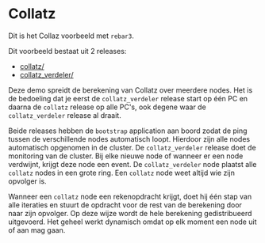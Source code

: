 # Collatz

Dit is het Collaz voorbeeld met `rebar3`.

Dit voorbeeld bestaat uit 2 releases:

* [collatz/](collatz/)
* [collatz_verdeler/](collatz_verdeler/)

Deze demo spreidt de berekening van Collatz over meerdere nodes.
Het is de bedoeling dat je eerst de `collatz_verdeler` release start op
één PC en daarna de `collatz` release op alle PC's, ook degene waar de 
`collatz_verdeler` release al draait.

Beide releases hebben de `bootstrap` application aan boord zodat de 
ping tussen de verschillende nodes automatisch loopt. Hierdoor
zijn alle nodes automatisch opgenomen in de cluster.
De `collatz_verdeler` release doet de monitoring van de cluster.
Bij elke nieuwe node of wanneer er een node verdwijnt, krijgt deze
node een event. De `collatz_verdeler` node plaatst alle `collatz` nodes
in een grote ring. Een `collatz` node weet altijd wie zijn opvolger is.

Wanneer een `collatz` node een rekenopdracht krijgt, doet hij één stap van alle
iteraties en stuurt de opdracht voor de rest van de berekening door naar zijn opvolger.
Op deze wijze wordt de hele berekening gedistribueerd uitgevoerd.
Het geheel werkt dynamisch omdat op elk moment een node uit of aan mag gaan.
